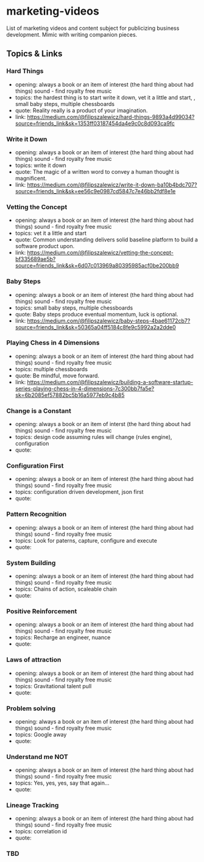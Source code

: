 # marketing-videos
List of marketing videos and content subject for publicizing business development. Mimic with writing companion pieces.

## Topics & Links

### Hard Things 
- opening: always a book or an item of interest (the hard thing about had things) sound - find royalty free music
- topics: the hardest thing is to start write it down, vet it a little and start, , small baby steps, multiple chessboards
- quote: Reality really is a product of your imagination.
- link: https://medium.com/@filipszalewicz/hard-things-9893a4d99034?source=friends_link&sk=1353ff03187454da4e9c0c8d093ca9fc


### Write it Down 
- opening: always a book or an item of interest (the hard thing about had things) sound - find royalty free music
- topics: write it down
- quote: The magic of a written word to convey a human thought is magnificent.
- link: https://medium.com/@filipszalewicz/write-it-down-ba10b4bdc707?source=friends_link&sk=ee56c9e0987cd5847c7e46bb2fdf8e1e


### Vetting the Concept 
- opening: always a book or an item of interest (the hard thing about had things) sound - find royalty free music
- topics: vet it a little and start
- quote: Common understanding delivers solid baseline platform to build a software product upon.
- link: https://medium.com/@filipszalewicz/vetting-the-concept-bf335689ae5b?source=friends_link&sk=6d07c013969a80395985acf0be200bb9


### Baby Steps 
- opening: always a book or an item of interest (the hard thing about had things) sound - find royalty free music
- topics: small baby steps, multiple chessboards
- quote: Baby steps produce eventual momentum, luck is optional.
- link: https://medium.com/@filipszalewicz/baby-steps-4bae61172cb7?source=friends_link&sk=50365a04ff5184c8fe9c5992a2a2dde0


### Playing Chess in 4 Dimensions 
- opening: always a book or an item of interest (the hard thing about had things) sound - find royalty free music
- topics: multiple chessboards
- quote: Be mindful, move forward.
- link: https://medium.com/@filipszalewicz/building-a-software-startup-series-playing-chess-in-4-dimensions-7c300bb7fa5e?sk=6b2085ef57882bc5b16a5977eb9c4b85


### Change is a Constant 
- opening: always a book or an item of interst (the hard thing about had things) sound - find royalty free music
- topics: design code assuming rules will change (rules engine), configuration
- quote: 


### Configuration First 
- opening: always a book or an item of interest (the hard thing about had things) sound - find royalty free music
- topics: configuration driven development, json first
- quote: 


### Pattern Recognition 
- opening: always a book or an item of interest (the hard thing about had things) sound - find royalty free music
- topics: Look for paterns, capture, configure and execute
- quote: 


### System Building 
- opening: always a book or an item of interest (the hard thing about had things) sound - find royalty free music
- topics: Chains of action, scaleable chain 
- quote: 


### Positive Reinforcement 
- opening: always a book or an item of interest (the hard thing about had things) sound - find royalty free music
- topics: Recharge an engineer, nuance
- quote: 


### Laws of attraction 
- opening: always a book or an item of interest (the hard thing about had things) sound - find royalty free music
- topics: Gravitational talent pull
- quote: 


### Problem solving 
- opening: always a book or an item of interest (the hard thing about had things) sound - find royalty free music
- topics: Google away
- quote: 


### Understand me NOT 
- opening: always a book or an item of interest (the hard thing about had things) sound - find royalty free music
- topics: Yes, yes, yes, say that again...
- quote: 


### Lineage Tracking 
- opening: always a book or an item of interest (the hard thing about had things) sound - find royalty free music
- topics: correlation id
- quote: 


### TBD
